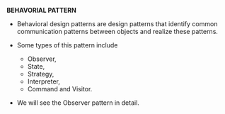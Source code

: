 


<b>BEHAVORIAL PATTERN</b>

- Behavioral design patterns are design patterns that identify common communication patterns between objects and realize these patterns.

- Some types of this pattern include 
  - Observer, 
  - State, 
  - Strategy, 
  - Interpreter, 
  - Command and Visitor.

- We will see the Observer pattern in detail.


